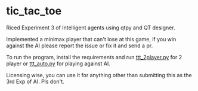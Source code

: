 # tic_tac_toe
Riced Experiment 3 of Intelligent agents using qtpy and QT designer.

Implemented a minimax player that can't lose at this game, if you win against the AI please report the issue or fix it and send a pr.

To run the program, install the requirements and run [ttt_2player.py](./ttt_2player.py) for 2 player or [ttt_auto.py](./ttt_auto.py) for playing against AI.

Licensing wise, you can use it for anything other than submitting this as the 3rd Exp of AI. Pls don't.
